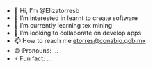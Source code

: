 - 👋 Hi, I’m @Elizatorresb
- 👀 I’m interested in learnt to create software
- 🌱 I’m currently learning tex mining
- 💞️ I’m looking to collaborate on develop apps
- 📫 How to reach me etorres@conabio.gob.mx
- 😄 Pronouns: ...
- ⚡ Fun fact: ...

<!---
Elizatorresb/Elizatorresb is a ✨ special ✨ repository because its `README.md` (this file) appears on your GitHub profile.
You can click the Preview link to take a look at your changes.
--->
